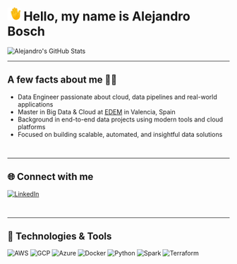 # <img src=".images/hola.gif" width="30px"> Hello, my name is **Alejandro Bosch**

![Alejandro's GitHub Stats](https://github-readme-stats.vercel.app/api?username=Alejbc27&show_icons=true&theme=default)

---

## A few facts about me 👨‍💻

- Data Engineer passionate about cloud, data pipelines and real-world applications  
- Master in Big Data & Cloud at [EDEM](https://edem.eu/master-big-data-analytics/) in Valencia, Spain  
- Background in end-to-end data projects using modern tools and cloud platforms  
- Focused on building scalable, automated, and insightful data solutions  

<br>

---

## 🌐 Connect with me

[<img alt="LinkedIn" width="60px" src="https://img.icons8.com/color/48/linkedin.png" />](https://www.linkedin.com/in/alejandroboschcervera/)

<br>

---

## 🧰 Technologies & Tools

<p align="left">
  <img src="https://img.icons8.com/color/48/000000/amazon-web-services.png" alt="AWS" width="40" />
  <img src="https://img.icons8.com/color/48/000000/google-cloud.png" alt="GCP" width="40" />
  <img src="https://upload.wikimedia.org/wikipedia/commons/a/a8/Microsoft_Azure_Logo.svg" alt="Azure" width="40" />
  <img src="https://img.icons8.com/color/48/000000/docker.png" alt="Docker" width="40" />
  <img src="https://img.icons8.com/color/48/000000/python--v1.png" alt="Python" width="40" />
  <img src="https://upload.wikimedia.org/wikipedia/commons/f/f3/Apache_Spark_logo.svg" alt="Spark" width="80" />
  <img src="https://www.vectorlogo.zone/logos/terraformio/terraformio-icon.svg" alt="Terraform" width="40" />
</p>

<br>
